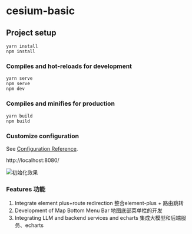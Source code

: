 # cesium-basic

## Project setup
```
yarn install
npm install
```

### Compiles and hot-reloads for development
```
yarn serve
npm serve
npm dev
```

### Compiles and minifies for production
```
yarn build
npm build
```

### Customize configuration
See [Configuration Reference](https://cli.vuejs.org/config/).

http://localhost:8080/

![初始化效果](./cesium_init.png)

### Features  功能
1. Integrate element plus+route redirection  整合element-plus + 路由跳转 
2. Development of Map Bottom Menu Bar 地图底部菜单栏的开发
3. Integrating LLM and backend services  and echarts 集成大模型和后端服务、echarts
